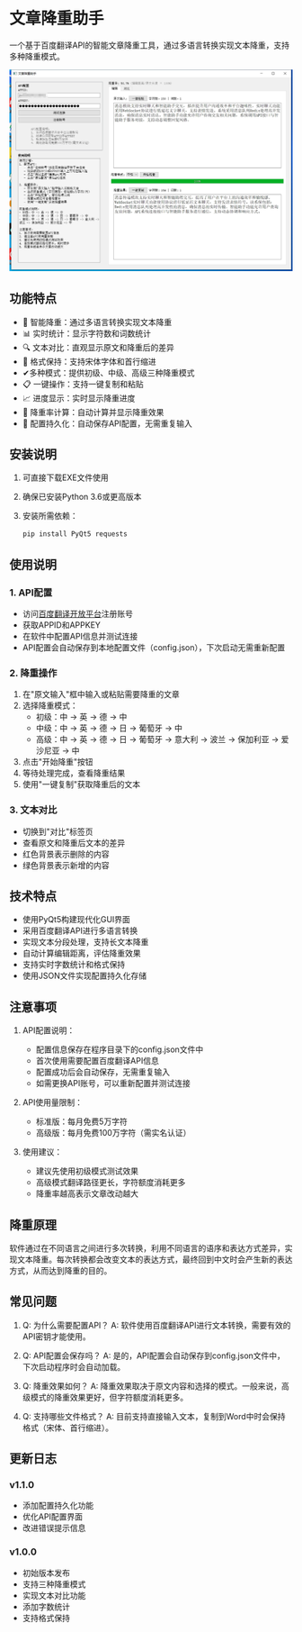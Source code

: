 # 文章降重助手

一个基于百度翻译API的智能文章降重工具，通过多语言转换实现文本降重，支持多种降重模式。

![降重助手](https://github.com/ZeroOneCN/Articlecheck/blob/main/image/%E8%BD%AF%E4%BB%B6%E7%95%8C%E9%9D%A2.png "降重助手")

## 功能特点

- 🎯 智能降重：通过多语言转换实现文本降重
- 📊 实时统计：显示字符数和词数统计
- 🔍 文本对比：直观显示原文和降重后的差异
- 📝 格式保持：支持宋体字体和首行缩进
- ✔多种模式：提供初级、中级、高级三种降重模式
- 📋 一键操作：支持一键复制和粘贴
- 📈 进度显示：实时显示降重进度
- 💯 降重率计算：自动计算并显示降重效果
- 💾 配置持久化：自动保存API配置，无需重复输入

## 安装说明

1. 可直接下载EXE文件使用

2. 确保已安装Python 3.6或更高版本

3. 安装所需依赖：
   
   ```bash
   pip install PyQt5 requests
   ```

## 使用说明

### 1. API配置

- 访问[百度翻译开放平台](https://fanyi-api.baidu.com/)注册账号
- 获取APPID和APPKEY
- 在软件中配置API信息并测试连接
- API配置会自动保存到本地配置文件（config.json），下次启动无需重新配置

### 2. 降重操作

1. 在"原文输入"框中输入或粘贴需要降重的文章
2. 选择降重模式：
   - 初级：中 -> 英 -> 德 -> 中
   - 中级：中 -> 英 -> 德 -> 日 -> 葡萄牙 -> 中
   - 高级：中 -> 英 -> 德 -> 日 -> 葡萄牙 -> 意大利 -> 波兰 -> 保加利亚 -> 爱沙尼亚 -> 中
3. 点击"开始降重"按钮
4. 等待处理完成，查看降重结果
5. 使用"一键复制"获取降重后的文本

### 3. 文本对比

- 切换到"对比"标签页
- 查看原文和降重后文本的差异
- 红色背景表示删除的内容
- 绿色背景表示新增的内容

## 技术特点

- 使用PyQt5构建现代化GUI界面
- 采用百度翻译API进行多语言转换
- 实现文本分段处理，支持长文本降重
- 自动计算编辑距离，评估降重效果
- 支持实时字数统计和格式保持
- 使用JSON文件实现配置持久化存储

## 注意事项

1. API配置说明：
   
   - 配置信息保存在程序目录下的config.json文件中
   - 首次使用需要配置百度翻译API信息
   - 配置成功后会自动保存，无需重复输入
   - 如需更换API账号，可以重新配置并测试连接

2. API使用量限制：
   
   - 标准版：每月免费5万字符
   - 高级版：每月免费100万字符（需实名认证）

3. 使用建议：
   
   - 建议先使用初级模式测试效果
   - 高级模式翻译路径更长，字符额度消耗更多
   - 降重率越高表示文章改动越大

## 降重原理

软件通过在不同语言之间进行多次转换，利用不同语言的语序和表达方式差异，实现文本降重。每次转换都会改变文本的表达方式，最终回到中文时会产生新的表达方式，从而达到降重的目的。

## 常见问题

1. Q: 为什么需要配置API？
   A: 软件使用百度翻译API进行文本转换，需要有效的API密钥才能使用。

2. Q: API配置会保存吗？
   A: 是的，API配置会自动保存到config.json文件中，下次启动程序时会自动加载。

3. Q: 降重效果如何？
   A: 降重效果取决于原文内容和选择的模式。一般来说，高级模式的降重效果更好，但字符额度消耗更多。

4. Q: 支持哪些文件格式？
   A: 目前支持直接输入文本，复制到Word中时会保持格式（宋体、首行缩进）。

## 更新日志

### v1.1.0

- 添加配置持久化功能
- 优化API配置界面
- 改进错误提示信息

### v1.0.0

- 初始版本发布
- 支持三种降重模式
- 实现文本对比功能
- 添加字数统计
- 支持格式保持
